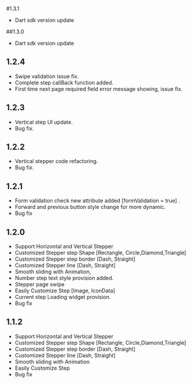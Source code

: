 #1.3.1
- Dart sdk version update

##1.3.0

- Dart sdk version update

## 1.2.4

- Swipe validation issue fix.
- Complete step callBack function added.
- First time next page required field  error message showing, issue fix.

## 1.2.3

- Vertical step UI update.
- Bug fix.

## 1.2.2

- Vertical stepper code refactoring.
- Bug fix.

## 1.2.1

- Form validation check new attribute added [formValidation = true] .
- Forward and previous button style change for more dynamic.
- Bug fix

## 1.2.0

- Support Horizontal and Vertical Stepper
- Customized Stepper step Shape [Rectangle, Circle,Diamond,Triangle]
- Customized Stepper step border [Dash, Straight]
- Customized Stepper line  [Dash, Straight]
- Smooth sliding with Animation,
- Number step text style provision added.
- Stepper page swipe
- Easily Customize Step [Image, IconData]
- Current step Loading widget provision.
- Bug fix

## 1.1.2

- Support Horizontal and Vertical Stepper
- Customized Stepper step Shape [Rectangle, Circle,Diamond,Triangle]
- Customized Stepper step border [Dash, Straight]
- Customized Stepper line  [Dash, Straight]
- Smooth sliding with Animation
- Easily Customize Step
- Bug fix
